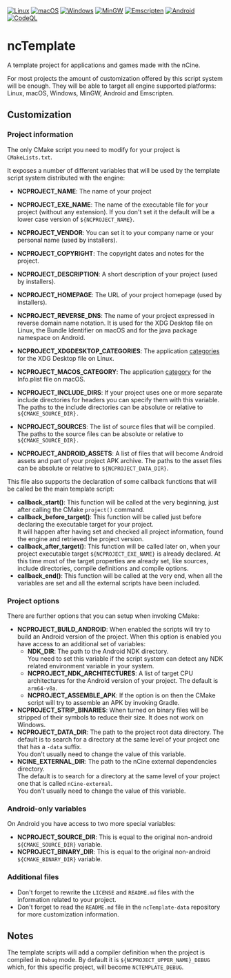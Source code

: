 [![Linux](https://github.com/nCine/ncTemplate/workflows/Linux/badge.svg)](https://github.com/nCine/ncTemplate/actions?workflow=Linux)
[![macOS](https://github.com/nCine/ncTemplate/workflows/macOS/badge.svg)](https://github.com/nCine/ncTemplate/actions?workflow=macOS)
[![Windows](https://github.com/nCine/ncTemplate/workflows/Windows/badge.svg)](https://github.com/nCine/ncTemplate/actions?workflow=Windows)
[![MinGW](https://github.com/nCine/ncTemplate/workflows/MinGW/badge.svg)](https://github.com/nCine/ncTemplate/actions?workflow=MinGW)
[![Emscripten](https://github.com/nCine/ncTemplate/workflows/Emscripten/badge.svg)](https://github.com/nCine/ncTemplate/actions?workflow=Emscripten)
[![Android](https://github.com/nCine/ncTemplate/workflows/Android/badge.svg)](https://github.com/nCine/ncTemplate/actions?workflow=Android)
[![CodeQL](https://github.com/nCine/ncTemplate/workflows/CodeQL/badge.svg)](https://github.com/nCine/ncTemplate/actions?workflow=CodeQL)

# ncTemplate
A template project for applications and games made with the nCine.

For most projects the amount of customization offered by this script system will be enough.
They will be able to target all engine supported platforms: Linux, macOS, Windows, MinGW, Android and Emscripten.

## Customization

### Project information

The only CMake script you need to modify for your project is `CMakeLists.txt`.

It exposes a number of different variables that will be used by the template script system distributed with the engine:

- **NCPROJECT_NAME**: The name of your project
- **NCPROJECT_EXE_NAME**: The name of the executable file for your project (without any extension).
  If you don't set it the default will be a lower case version of `${NCPROJECT_NAME}`.
- **NCPROJECT_VENDOR**: You can set it to your company name or your personal name (used by installers).
- **NCPROJECT_COPYRIGHT**: The copyright dates and notes for the project.
- **NCPROJECT_DESCRIPTION**: A short description of your project (used by installers).
- **NCPROJECT_HOMEPAGE**: The URL of your project homepage (used by installers).
- **NCPROJECT_REVERSE_DNS**: The name of your project expressed in reverse domain name notation.
  It is used for the XDG Desktop file on Linux, the Bundle Identifier on macOS and for the java package namespace on Android.
- **NCPROJECT_XDGDESKTOP_CATEGORIES**: The application [categories](https://specifications.freedesktop.org/menu-spec/latest/apa.html) for the XDG Desktop file on Linux.
- **NCPROJECT_MACOS_CATEGORY**: The application [category](https://developer.apple.com/documentation/bundleresources/information_property_list/lsapplicationcategorytype) for the Info.plist file on macOS.

- **NCPROJECT_INCLUDE_DIRS**: If your project uses one or more separate include directories for headers you can specify them with this variable.
  The paths to the include directories can be absolute or relative to `${CMAKE_SOURCE_DIR}.`
- **NCPROJECT_SOURCES**: The list of source files that will be compiled.
  The paths to the source files can be absolute or relative to `${CMAKE_SOURCE_DIR}.`
- **NCPROJECT_ANDROID_ASSETS**: A list of files that will become Android assets and part of your project APK archive.
  The paths to the asset files can be absolute or relative to `${NCPROJECT_DATA_DIR}`.

This file also supports the declaration of some callback functions that will be called be the main template script:
- **callback_start()**: This function will be called at the very beginning, just after calling the CMake `project()` command.
- **callback_before_target()**: This function will be called just before declaring the executable target for your project.  
  It will happen after having set and checked all project information, found the engine and retrieved the project version.
- **callback_after_target()**: This function will be called later on, when your project executable target `${NCPROJECT_EXE_NAME}` is already declared.
  At this time most of the target properties are already set, like sources, include directories, compile definitions and compile options.
- **callback_end()**: This function will be called at the very end, when all the variables are set and all the external scripts have been included.

### Project options

There are further options that you can setup when invoking CMake:

- **NCPROJECT_BUILD_ANDROID**: When enabled the scripts will try to build an Android version of the project.
  When this option is enabled you have access to an additional set of variables:
  - **NDK_DIR**: The path to the Android NDK directory.  
    You need to set this variable if the script system can detect any NDK related environment variable in your system.
  - **NCPROJECT_NDK_ARCHITECTURES**: A list of target CPU architectures for the Android version of your project.
    The default is `arm64-v8a`.
  - **NCPROJECT_ASSEMBLE_APK**: If the option is on then the CMake script will try to assemble an APK by invoking Gradle.
- **NCPROJECT_STRIP_BINARIES**: When turned on binary files will be stripped of their symbols to reduce their size.
  It does not work on Windows.
- **NCPROJECT_DATA_DIR**: The path to the project root data directory.
  The default is to search for a directory at the same level of your project one that has a `-data` suffix.  
  You don't usually need to change the value of this variable.
- **NCINE_EXTERNAL_DIR**: The path to the nCine external dependencies directory.  
  The default is to search for a directory at the same level of your project one that is called `nCine-external`.  
  You don't usually need to change the value of this variable.

### Android-only variables

On Android you have access to two more special variables:

- **NCPROJECT_SOURCE_DIR**: This is equal to the original non-android `${CMAKE_SOURCE_DIR}` variable.
- **NCPROJECT_BINARY_DIR**: This is equal to the original non-android `${CMAKE_BINARY_DIR}` variable.

### Additional files

- Don't forget to rewrite the `LICENSE` and `README.md` files with the information related to your project.
- Don't forget to read the `README.md` file in the `ncTemplate-data` repository for more customization information.

## Notes

The template scripts will add a compiler definition when the project is compiled in `Debug` mode.
By default it is `${NCPROJECT_UPPER_NAME}_DEBUG` which, for this specific project, will become `NCTEMPLATE_DEBUG`.

